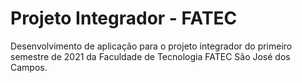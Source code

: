 # Projeto Integrador - FATEC
Desenvolvimento de aplicação para o projeto integrador do primeiro semestre de 2021 da Faculdade de Tecnologia FATEC São José dos Campos.
